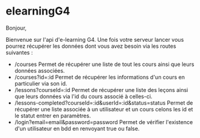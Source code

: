 # elearningG4

Bonjour,

Bienvenue sur l'api d'e-learning G4. Une fois votre serveur lancer vous pourrez récupérer les données dont vous avez besoin via les routes suivantes :

-   /courses Permet de récupérer une liste de tout les cours ainsi que leurs données associées.
-   /courses?id=:id Permet de récupérer les informations d'un cours en particulier via son id.
-   /lessons?courseId=:id Permet de récupérer une liste des leçons ainsi que leurs données via l'id du cours associé à celles-ci.
-   /lessons-completed?courseId=:id&userId=:id&status=status Permet de récupérer une liste associée à un utilisateur et un cours celons les id et le statut entrer en paramètres.
-   /login?email=email&password=password Permet de vérifier l'existence d'un utilisateur en bdd en renvoyant true ou false.
